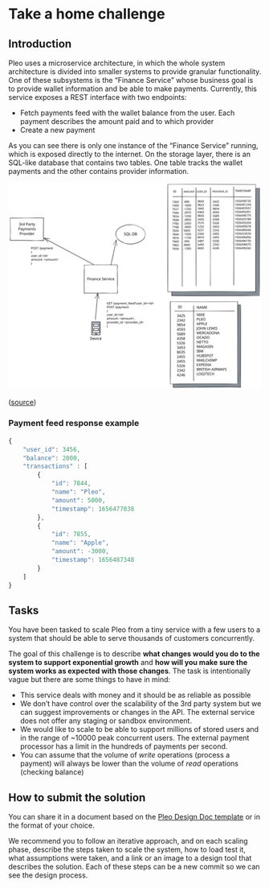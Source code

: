 # Take a home challenge

## Introduction

Pleo uses a microservice architecture, in which the whole system architecture is divided into smaller systems to provide granular functionality. One of these subsystems is the “Finance Service” whose business goal is to provide wallet information and be able to make payments. Currently, this service exposes a REST interface with two endpoints:

- Fetch payments feed with the wallet balance from the user. Each payment describes the amount paid and to which provider
- Create a new payment

As you can see there is only one instance of the “Finance Service” running, which is exposed directly to the internet. On the storage layer, there is an SQL-like database that contains two tables. One table tracks the wallet payments and the other contains provider information.

![architecture.svg](architecture.svg)

([source](https://excalidraw.com/#json=hNoE8Rov0shE51Qujzny6,DDf2ilNdnLg3dTJgjh68-A))

### Payment feed response example

```jsx
{
	"user_id": 3456,
	"balance": 2000,
	"transactions" : [
		{
			"id": 7844,
			"name": "Pleo",
			"amount": 5000,
			"timestamp": 1656477038
		},
		{
			"id": 7855,
			"name": "Apple",
			"amount": -3000,
			"timestamp": 1656487348
		}
	]
}
```

## Tasks

You have been tasked to scale Pleo from a tiny service with a few users to a system that should be able to serve thousands of customers concurrently. 

The goal of this challenge is to describe **what changes would you do to the system to support exponential growth** and **how will you make sure the system works as expected with those changes**. The task is intentionally vague but there are some things to have in mind:

- This service deals with money and it should be as reliable as possible
- We don’t have control over the scalability of the 3rd party system but we can suggest improvements or changes in the API. The external service does not offer any staging or sandbox environment.
- We would like to scale to be able to support millions of stored users and in the range of ~10000 peak concurrent users. The external payment processor has a limit in the hundreds of payments per second.
- You can assume that the volume of *write* operations (process a payment) will always be lower than the volume of *read* operations (checking balance)

## How to submit the solution

You can share it in a document based on the [Pleo Design Doc template](Template-Design-Doc.md) or in the format of your choice. 

We recommend you to follow an iterative approach, and on each scaling phase, describe the steps taken to scale the system, how to load test it, what assumptions were taken, and a link or an image to a design tool that describes the solution. Each of these steps can be a new commit so we can see the design process.
